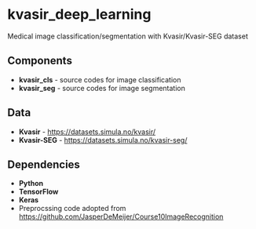 # kvasir_deep_learning
Medical image classification/segmentation with Kvasir/Kvasir-SEG dataset

## Components
- **kvasir_cls** - source codes for image classification
- **kvasir_seg** - source codes for image segmentation 

## Data
- **Kvasir** - https://datasets.simula.no/kvasir/
- **Kvasir-SEG** - https://datasets.simula.no/kvasir-seg/

## Dependencies
- **Python**
- **TensorFlow**
- **Keras**
- Preprocssing code adopted from https://github.com/JasperDeMeijer/Course10ImageRecognition
